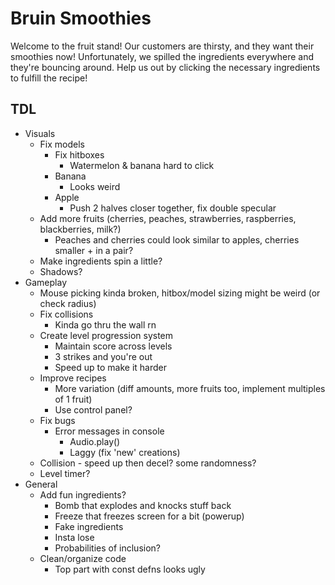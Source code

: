 # Bruin Smoothies

Welcome to the fruit stand! Our customers are thirsty, and they want their smoothies now! Unfortunately, we spilled the ingredients everywhere and they're bouncing around. Help us out by clicking the necessary ingredients to fulfill the recipe!

## TDL
- Visuals
  - Fix models
    - Fix hitboxes
      - Watermelon & banana hard to click
    - Banana
      - Looks weird
    - Apple
      - Push 2 halves closer together, fix double specular
  - Add more fruits (cherries, peaches, strawberries, raspberries, blackberries, milk?)
    - Peaches and cherries could look similar to apples, cherries smaller + in a pair?
  - Make ingredients spin a little?
  - Shadows?
- Gameplay
  - Mouse picking kinda broken, hitbox/model sizing might be weird (or check radius)
  - Fix collisions
    - Kinda go thru the wall rn
  - Create level progression system
    - Maintain score across levels
    - 3 strikes and you're out
    - Speed up to make it harder
  - Improve recipes
    - More variation (diff amounts, more fruits too, implement multiples of 1 fruit)
    - Use control panel?
  - Fix bugs
    - Error messages in console
      - Audio.play()
      - Laggy (fix 'new' creations)
  - Collision - speed up then decel? some randomness?
  - Level timer?
- General
  - Add fun ingredients?
    - Bomb that explodes and knocks stuff back
    - Freeze that freezes screen for a bit (powerup)
    - Fake ingredients
    - Insta lose
    - Probabilities of inclusion?
  - Clean/organize code
    - Top part with const defns looks ugly